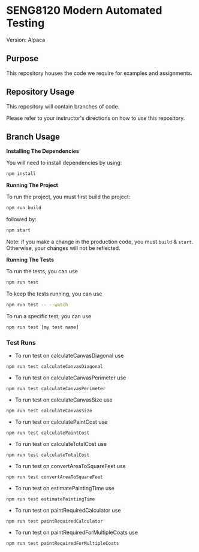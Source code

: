 # SENG8120 Modern Automated Testing

Version: Alpaca

## Purpose

This repository houses the code we require for examples and assignments.

## Repository Usage

This repository will contain branches of code.

Please refer to your instructor's directions on how to use this repository.

## Branch Usage

**Installing The Dependencies**

You will need to install dependencies by using:

```bash
npm install
```

**Running The Project**

To run the project, you must first build the project:

```bash
npm run build
```

followed by:

```bash
npm start
```

Note:  if you make a change in the production code, you must `build` & `start`.
Otherwise, your changes will not be reflected.

**Running The Tests**

To run the tests, you can use

```bash
npm run test
```

To keep the tests running, you can use

```bash
npm run test -- --watch
```

To run a specific test, you can use

```bash
npm run test [my test name]
```

### Test Runs

- To run test on calculateCanvasDiagonal use

```
npm run test calculateCanvasDiagonal
```

- To run test on calculateCanvasPerimeter use

```
npm run test calculateCanvasPerimeter
```

- To run test on calculateCanvasSize use

```
npm run test calculateCanvasSize
```

- To run test on calculatePaintCost use

```
npm run test calculatePaintCost
```

- To run test on calculateTotalCost use

```
npm run test calculateTotalCost
```

- To run test on convertAreaToSquareFeet use

```
npm run test convertAreaToSquareFeet
```

- To run test on estimatePaintingTime use

```
npm run test estimatePaintingTime
```

- To run test on paintRequiredCalculator use

```
npm run test paintRequiredCalculator
```

- To run test on paintRequiredForMultipleCoats use

```
npm run test paintRequiredForMultipleCoats
```



